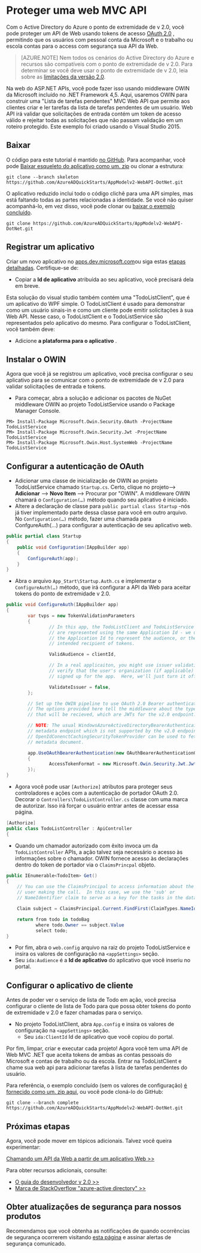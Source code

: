 <properties
    pageTitle="Azure AD v 2.0 .NET Web API | Microsoft Azure"
    description="Como criar uma Api de Web MVC .NET que aceita tokens de ambas as Account pessoal da Microsoft e contas de trabalho ou da escola."
    services="active-directory"
    documentationCenter=".net"
    authors="dstrockis"
    manager="mbaldwin"
    editor=""/>

<tags
    ms.service="active-directory"
    ms.workload="identity"
    ms.tgt_pltfrm="na"
    ms.devlang="dotnet"
    ms.topic="article"
    ms.date="10/10/2016"
    ms.author="dastrock"/>

# <a name="secure-an-mvc-web-api"></a>Proteger uma web MVC API

Com o Active Directory do Azure o ponto de extremidade de v 2.0, você pode proteger um API de Web usando tokens de acesso [OAuth 2.0](active-directory-v2-protocols.md#oauth2-authorization-code-flow) , permitindo que os usuários com pessoal conta da Microsoft e o trabalho ou escola contas para o access com segurança sua API da Web.

> [AZURE.NOTE]
    Nem todos os cenários do Active Directory do Azure e recursos são compatíveis com o ponto de extremidade de v 2.0.  Para determinar se você deve usar o ponto de extremidade de v 2.0, leia sobre as [limitações da versão 2.0](active-directory-v2-limitations.md).

Na web do ASP.NET APIs, você pode fazer isso usando middleware OWIN da Microsoft incluído no .NET Framework 4,5.  Aqui, usaremos OWIN para construir uma "Lista de tarefas pendentes" MVC Web API que permite aos clientes criar e ler tarefas da lista de tarefas pendentes de um usuário.  Web API irá validar que solicitações de entrada contém um token de acesso válido e rejeitar todas as solicitações que não passam validação em um roteiro protegido.  Este exemplo foi criado usando o Visual Studio 2015.

## <a name="download"></a>Baixar
O código para este tutorial é mantido [no GitHub](https://github.com/AzureADQuickStarts/AppModelv2-WebAPI-DotNet).  Para acompanhar, você pode [Baixar esqueleto do aplicativo como um. zip](https://github.com/AzureADQuickStarts/AppModelv2-WebAPI-DotNet/archive/skeleton.zip) ou clonar a estrutura:

```
git clone --branch skeleton https://github.com/AzureADQuickStarts/AppModelv2-WebAPI-DotNet.git
```

O aplicativo reduzido inclui todo o código clichê para uma API simples, mas está faltando todas as partes relacionadas a identidade. Se você não quiser acompanhá-lo, em vez disso, você pode clonar ou [baixar o exemplo concluído](https://github.com/AzureADQuickStarts/AppModelv2-WebAPI-DotNet/archive/skeleton.zip).

```
git clone https://github.com/AzureADQuickStarts/AppModelv2-WebAPI-DotNet.git
```

## <a name="register-an-app"></a>Registrar um aplicativo
Criar um novo aplicativo no [apps.dev.microsoft.com](https://apps.dev.microsoft.com/?referrer=https://azure.microsoft.com/documentation/articles&deeplink=/appList)ou siga estas [etapas detalhadas](active-directory-v2-app-registration.md).  Certifique-se de:

- Copiar a **Id de aplicativo** atribuída ao seu aplicativo, você precisará dela em breve.

Esta solução do visual studio também contém uma "TodoListClient", que é um aplicativo do WPF simple.  O TodoListClient é usado para demonstrar como um usuário sinais-in e como um cliente pode emitir solicitações à sua Web API.  Nesse caso, o TodoListClient e o TodoListService são representados pelo aplicativo do mesmo.  Para configurar o TodoListClient, você também deve:

- Adicione **a plataforma para o aplicativo** .


## <a name="install-owin"></a>Instalar o OWIN

Agora que você já se registrou um aplicativo, você precisa configurar o seu aplicativo para se comunicar com o ponto de extremidade de v 2.0 para validar solicitações de entrada e tokens.

- Para começar, abra a solução e adicionar os pacotes de NuGet middleware OWIN ao projeto TodoListService usando o Package Manager Console.

```
PM> Install-Package Microsoft.Owin.Security.OAuth -ProjectName TodoListService
PM> Install-Package Microsoft.Owin.Security.Jwt -ProjectName TodoListService
PM> Install-Package Microsoft.Owin.Host.SystemWeb -ProjectName TodoListService
```

## <a name="configure-oauth-authentication"></a>Configurar a autenticação de OAuth

- Adicionar uma classe de inicialização de OWIN ao projeto TodoListService chamado `Startup.cs`.  Certo, clique no projeto--> **Adicionar** --> **Novo Item** --> Procurar por "OWIN".  A middleware OWIN chamará o `Configuration(…)` método quando seu aplicativo é iniciado.
- Altere a declaração de classe para `public partial class Startup` -nós já tiver implementado parte dessa classe para você em outro arquivo.  No `Configuration(…)` método, fazer uma chamada para ConfgureAuth(...) para configurar a autenticação de seu aplicativo web.

```C#
public partial class Startup
{
    public void Configuration(IAppBuilder app)
    {
        ConfigureAuth(app);
    }
}
```

- Abra o arquivo `App_Start\Startup.Auth.cs` e implementar o `ConfigureAuth(…)` método, que irá configurar a API da Web para aceitar tokens do ponto de extremidade v 2.0.

```C#
public void ConfigureAuth(IAppBuilder app)
{
        var tvps = new TokenValidationParameters
        {
                // In this app, the TodoListClient and TodoListService
                // are represented using the same Application Id - we use
                // the Application Id to represent the audience, or the
                // intended recipient of tokens.

                ValidAudience = clientId,

                // In a real applicaiton, you might use issuer validation to
                // verify that the user's organization (if applicable) has
                // signed up for the app.  Here, we'll just turn it off.

                ValidateIssuer = false,
        };

        // Set up the OWIN pipeline to use OAuth 2.0 Bearer authentication.
        // The options provided here tell the middleware about the type of tokens
        // that will be recieved, which are JWTs for the v2.0 endpoint.

        // NOTE: The usual WindowsAzureActiveDirectoryBearerAuthenticaitonMiddleware uses a
        // metadata endpoint which is not supported by the v2.0 endpoint.  Instead, this
        // OpenIdConenctCachingSecurityTokenProvider can be used to fetch & use the OpenIdConnect
        // metadata document.

        app.UseOAuthBearerAuthentication(new OAuthBearerAuthenticationOptions
        {
                AccessTokenFormat = new Microsoft.Owin.Security.Jwt.JwtFormat(tvps, new OpenIdConnectCachingSecurityTokenProvider("https://login.microsoftonline.com/common/v2.0/.well-known/openid-configuration")),
        });
}
```

- Agora você pode usar `[Authorize]` atributos para proteger seus controladores e ações com a autenticação de portador OAuth 2.0.  Decorar o `Controllers\TodoListController.cs` classe com uma marca de autorizar.  Isso irá forçar o usuário entrar antes de acessar essa página.

```C#
[Authorize]
public class TodoListController : ApiController
{
```

- Quando um chamador autorizado com êxito invoca um da `TodoListController` APIs, a ação talvez seja necessário o acesso às informações sobre o chamador.  OWIN fornece acesso às declarações dentro do token de portador via o `ClaimsPrincpal` objeto.  

```C#
public IEnumerable<TodoItem> Get()
{
    // You can use the ClaimsPrincipal to access information about the
    // user making the call.  In this case, we use the 'sub' or
    // NameIdentifier claim to serve as a key for the tasks in the data store.

    Claim subject = ClaimsPrincipal.Current.FindFirst(ClaimTypes.NameIdentifier);

    return from todo in todoBag
           where todo.Owner == subject.Value
           select todo;
}
```

-   Por fim, abra o `web.config` arquivo na raiz do projeto TodoListService e insira os valores de configuração na `<appSettings>` seção.
  - Seu `ida:Audience` é a **Id de aplicativo** do aplicativo que você inseriu no portal.

## <a name="configure-the-client-app"></a>Configurar o aplicativo de cliente
Antes de poder ver o serviço de lista de Todo em ação, você precisa configurar o cliente de lista de Todo para que possa obter tokens do ponto de extremidade v 2.0 e fazer chamadas para o serviço.

- No projeto TodoListClient, abra `App.config` e insira os valores de configuração na `<appSettings>` seção.
  - Seu `ida:ClientId` Id de aplicativo que você copiou do portal.

Por fim, limpar, criar e executar cada projeto!  Agora você tem uma API de Web MVC .NET que aceita tokens de ambas as contas pessoais do Microsoft e contas de trabalho ou da escola.  Entrar na TodoListClient e chame sua web api para adicionar tarefas à lista de tarefas pendentes do usuário.

Para referência, o exemplo concluído (sem os valores de configuração) [é fornecido como um. zip aqui](https://github.com/AzureADQuickStarts/AppModelv2-WebAPI-DotNet/archive/complete.zip), ou você pode cloná-lo do GitHub:

```git clone --branch complete https://github.com/AzureADQuickStarts/AppModelv2-WebAPI-DotNet.git```

## <a name="next-steps"></a>Próximas etapas
Agora, você pode mover em tópicos adicionais.  Talvez você queira experimentar:

[Chamando um API da Web a partir de um aplicativo Web >>](active-directory-v2-devquickstarts-webapp-webapi-dotnet.md)

Para obter recursos adicionais, consulte:
- [O guia do desenvolvedor v 2.0 >>](active-directory-appmodel-v2-overview.md)
- [Marca de StackOverflow "azure-active directory" >>](http://stackoverflow.com/questions/tagged/azure-active-directory)

## <a name="get-security-updates-for-our-products"></a>Obter atualizações de segurança para nossos produtos

Recomendamos que você obtenha as notificações de quando ocorrências de segurança ocorrerem visitando [esta página](https://technet.microsoft.com/security/dd252948) e assinar alertas de segurança comunicado.
